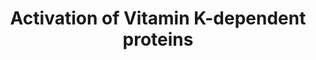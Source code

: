 ---
annotations:
- id: PW:0001016
  parent: classic metabolic pathway
  type: Pathway Ontology
  value: vitamin K metabolic pathway
authors:
- AnnaVanWersch
- Andra
description: Vitamin K activates coagulation factors
last-edited: 2022-02-21
organisms:
- Homo sapiens
redirect_from:
- /index.php/Pathway:WP5186
- /instance/WP5186
revision: null
schema-jsonld:
- '@context': https://schema.org/
  '@id': https://wikipathways.github.io/pathways/WP5186.html
  '@type': Dataset
  creator:
    '@type': Organization
    name: WikiPathways
  description: Vitamin K activates coagulation factors
  keywords:
  - Blood-coagulation factor II
  - Coagulation factor IX
  - Coagulation factor VII
  - Coagulation factor X
  - GGCX
  - NAD(P)H dehydrogenase [quinone] 1
  - NADP+
  - NADPH
  - VKORC1
  - Vitamin K epoxide
  - Vitamin K hydroquinone
  - Vitamin K reductase
  - Vitamin K-dependent protein C
  - Vitamin K-dependent protein S
  - Vitamin K-dependent protein Z
  - Vitamin K1
  - Warfarin
  - disulfides
  - dithiols
  - gamma-carboxyglutamate
  - glutamate
  - vitamin K2
  license: CC0
  name: Activation of Vitamin K-dependent proteins
seo: CreativeWork
title: Activation of Vitamin K-dependent proteins
wpid: WP5186
---